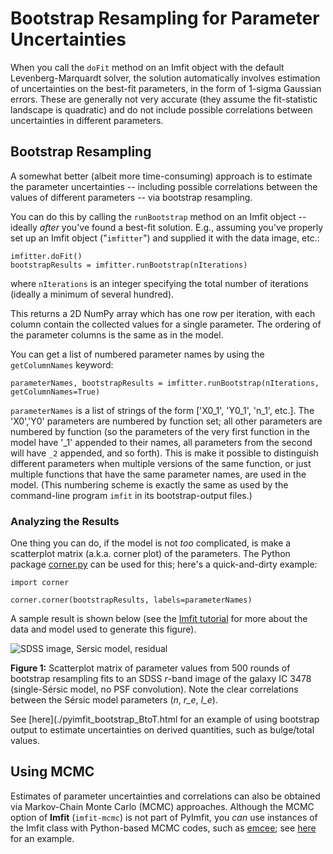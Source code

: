 # Bootstrap Resampling for Parameter Uncertainties

When you call the `doFit` method on an Imfit object with the default Levenberg-Marquardt
solver, the solution automatically involves estimation of uncertainties on the best-fit
parameters, in the form of 1-sigma Gaussian errors. These are generally not very accurate
(they assume the fit-statistic landscape is quadratic) and do not include possible
correlations between uncertainties in different parameters.


## Bootstrap Resampling

A somewhat better (albeit more time-consuming) approach is to estimate the parameter
uncertainties -- including possible correlations between the values of different
parameters -- via bootstrap resampling.

You can do this by calling the `runBootstrap` method on an Imfit object -- ideally *after*
you've found a best-fit solution. E.g., assuming you've properly set up an Imfit object
("`imfitter`") and supplied it with the data image, etc.:

    imfitter.doFit()
    bootstrapResults = imfitter.runBootstrap(nIterations)

where `nIterations` is an integer specifying the total number of iterations (ideally
a minimum of several hundred).

This returns a 2D NumPy array which has one row per iteration, with each column contain the
collected values for a single parameter. The ordering of the parameter columns is the
same as in the model.

You can get a list of numbered parameter names by using the `getColumnNames` keyword:

    parameterNames, bootstrapResults = imfitter.runBootstrap(nIterations, getColumnNames=True)

`parameterNames` is a list of strings of the form ['X0_1', 'Y0_1', 'n_1', etc.]. The 'X0','Y0'
parameters are numbered by function set; all other parameters are numbered by function (so the
parameters of the very first function in the model have '_1' appended to their names, all parameters
from the second will have `_2` appended, and
so forth). This is make it possible to distinguish different
parameters when multiple versions of the same function, or just multiple functions
that have the same parameter names, are used in the model. (This numbering scheme is
exactly the same as used by the command-line program `imfit` in its bootstrap-output
files.)


### Analyzing the Results

One thing you can do, if the model is not *too* complicated, is
make a scatterplot matrix (a.k.a. corner plot) of the parameters. The
Python package [corner.py](https://corner.readthedocs.io/en/latest/) can be used for this;
here's a quick-and-dirty example:

	import corner
	
	corner.corner(bootstrapResults, labels=parameterNames)

A sample result is shown below (see the [Imfit tutorial](https://www.mpe.mpg.de/~erwin/code/imfit/markdown/index.html) 
for more about the data and model used to generate this figure).


![](./bootstrap_fig.png "SDSS image, Sersic model, residual")

**Figure 1:** Scatterplot matrix of parameter values from 500 rounds of bootstrap resampling
fits to an SDSS *r*-band image of the galaxy IC 3478 (single-S&eacute;rsic model, no PSF convolution).
Note the clear correlations between the S&eacute;rsic model parameters (*n*, *r\_e*,
*I\_e*).

See [here](./pyimfit_bootstrap_BtoT.html for an example of using bootstrap output to estimate 
uncertainties on derived quantities, such as bulge/total values.

<p>

## Using MCMC

Estimates of parameter uncertainties and correlations can also be obtained via
Markov-Chain Monte Carlo (MCMC) approaches. Although the MCMC option of **Imfit** (`imfit-mcmc`)
is not part of PyImfit, you *can* use instances of the Imfit class
with Python-based MCMC codes, such as [emcee](https://github.com/dfm/emcee); 
see [here](./pyimfit_emcee.html) for an example.
